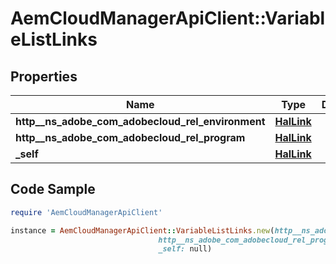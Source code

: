 # AemCloudManagerApiClient::VariableListLinks

## Properties

Name | Type | Description | Notes
------------ | ------------- | ------------- | -------------
**http__ns_adobe_com_adobecloud_rel_environment** | [**HalLink**](HalLink.md) |  | [optional] 
**http__ns_adobe_com_adobecloud_rel_program** | [**HalLink**](HalLink.md) |  | [optional] 
**_self** | [**HalLink**](HalLink.md) |  | [optional] 

## Code Sample

```ruby
require 'AemCloudManagerApiClient'

instance = AemCloudManagerApiClient::VariableListLinks.new(http__ns_adobe_com_adobecloud_rel_environment: null,
                                 http__ns_adobe_com_adobecloud_rel_program: null,
                                 _self: null)
```


